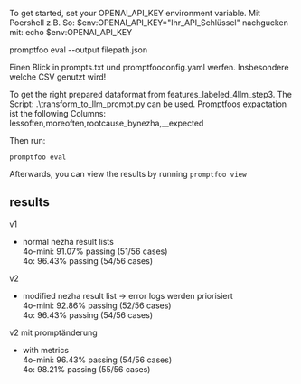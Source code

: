 To get started, set your OPENAI_API_KEY environment variable.
Mit Poershell z.B. So: 
$env:OPENAI_API_KEY="Ihr_API_Schlüssel"
nachgucken mit:
echo $env:OPENAI_API_KEY

promptfoo eval --output filepath.json


Einen Blick in prompts.txt und promptfooconfig.yaml werfen. Insbesondere welche CSV genutzt wird!

To get the right prepared dataformat from features_labeled_4llm_step3. The Script: .\transform_to_llm_prompt.py can be used.
Promptfoos expactation ist the following Columns: lessoften,moreoften,rootcause_bynezha,__expected

Then run:

```
promptfoo eval
```

Afterwards, you can view the results by running `promptfoo view`


## results

v1   
- normal nezha result lists  
    4o-mini:    91.07% passing (51/56 cases)  
    4o:         96.43% passing (54/56 cases)


v2  
- modified nezha result list -> error logs werden priorisiert   
    4o-mini:    92.86% passing (52/56 cases)  
    4o:         96.43% passing (54/56 cases)  


v2 mit promptänderung  
- with metrics  
    4o-mini:    96.43% passing (54/56 cases)  
    4o:         98.21% passing (55/56 cases)



